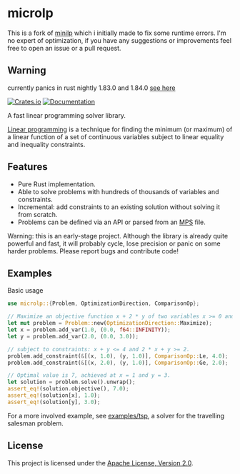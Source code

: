# microlp
This is a fork of [minilp](https://github.com/ztlpn/minilp) which i initially made to fix some runtime errors.
I'm no expert of optimization, if you have any suggestions or improvements feel free to open an issue or a pull request.

## Warning
currently panics in rust nightly 1.83.0 and 1.84.0 [see here](https://github.com/sparsemat/sprs/issues/370)

[![Crates.io](https://img.shields.io/crates/v/microlp.svg)](https://crates.io/crates/microlp)
[![Documentation](https://docs.rs/microlp/badge.svg)](https://docs.rs/microlp/)

A fast linear programming solver library.

[Linear programming](https://en.wikipedia.org/wiki/Linear_programming) is a technique for
finding the minimum (or maximum) of a linear function of a set of continuous variables
subject to linear equality and inequality constraints.

## Features

* Pure Rust implementation.
* Able to solve problems with hundreds of thousands of variables and constraints.
* Incremental: add constraints to an existing solution without solving it from scratch.
* Problems can be defined via an API or parsed from an
  [MPS](https://en.wikipedia.org/wiki/MPS_(format)) file.

Warning: this is an early-stage project. Although the library is already quite powerful and fast,
it will probably cycle, lose precision or panic on some harder problems. Please report
bugs and contribute code!

## Examples

Basic usage

```rust
use microlp::{Problem, OptimizationDirection, ComparisonOp};

// Maximize an objective function x + 2 * y of two variables x >= 0 and 0 <= y <= 3
let mut problem = Problem::new(OptimizationDirection::Maximize);
let x = problem.add_var(1.0, (0.0, f64::INFINITY));
let y = problem.add_var(2.0, (0.0, 3.0));

// subject to constraints: x + y <= 4 and 2 * x + y >= 2.
problem.add_constraint(&[(x, 1.0), (y, 1.0)], ComparisonOp::Le, 4.0);
problem.add_constraint(&[(x, 2.0), (y, 1.0)], ComparisonOp::Ge, 2.0);

// Optimal value is 7, achieved at x = 1 and y = 3.
let solution = problem.solve().unwrap();
assert_eq!(solution.objective(), 7.0);
assert_eq!(solution[x], 1.0);
assert_eq!(solution[y], 3.0);
```

For a more involved example, see [examples/tsp](examples#tsp), a solver for the travelling
salesman problem.

## License

This project is licensed under the [Apache License, Version 2.0](./LICENSE).
